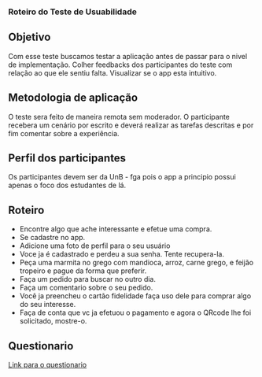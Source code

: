 ### Roteiro do Teste de Usuabilidade

## Objetivo

Com esse teste buscamos testar a aplicação antes de passar para o nivel de implementação.
Colher feedbacks dos participantes do teste com relação ao que ele sentiu falta.
Visualizar se o app esta intuitivo.

## Metodologia de aplicação

O teste sera feito de maneira remota sem moderador. O participante recebera um cenário por escrito e deverá realizar as tarefas descritas e por fim comentar sobre a experiência.

## Perfil dos participantes

Os participantes devem ser da UnB - fga pois o app a principio possui apenas o foco dos estudantes de lá.

## Roteiro

- Encontre algo que ache interessante e efetue uma compra.
- Se cadastre no app.
- Adicione uma foto de perfil para o seu usuário
- Voce ja é cadastrado e perdeu a sua senha. Tente recupera-la.
- Peça uma marmita no grego com mandioca, arroz, carne grego, e feijão tropeiro e pague da forma que preferir.
- Faça um pedido para buscar no outro dia.
- Faça um comentario sobre o seu pedido.
- Você ja preencheu o cartão fidelidade faça uso dele para comprar algo do seu interesse.
- Faça de conta que vc ja efetuou o pagamento e agora o QRcode lhe foi solicitado, mostre-o.

## Questionario 

[Link para o questionario](https://docs.google.com/forms/d/e/1FAIpQLSc6KQQsnhBiy21XBPqDRIfjNVXuyGTqPZpfYULsSNjV7jgJMA/viewform?edit2=2_ABaOnueCcqjunLY9HT5Z5nmrtpq_A4zU1W02lCXScnKfuipU83o5NOvUY_0)


